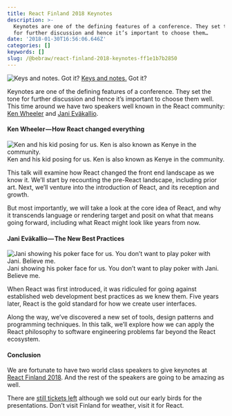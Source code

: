 ```yaml
---
title: React Finland 2018 Keynotes
description: >-
  Keynotes are one of the defining features of a conference. They set the tone
  for further discussion and hence it’s important to choose them…
date: '2018-01-30T16:56:06.646Z'
categories: []
keywords: []
slug: /@bebraw/react-finland-2018-keynotes-ff1e1b7b2850
---
```


![[Keys and notes.](https://pixabay.com/en/piano-music-score-music-sheet-1655558/) Got it?](img/1__aRNaqTGMuiO3jJ4C__ni3hg.jpeg)
[Keys and notes.](https://pixabay.com/en/piano-music-score-music-sheet-1655558/) Got it?

Keynotes are one of the defining features of a conference. They set the tone for further discussion and hence it’s important to choose them well. This time around we have two speakers well known in the React community: [Ken Wheeler](https://twitter.com/ken_wheeler) and [Jani Eväkallio](https://twitter.com/jevakallio).

#### Ken Wheeler — How React changed everything

![Ken and his kid posing for us. Ken is also known as Kenye in the community.](img/0__Y4UPv2ALNKFdlvy2.jpg)
Ken and his kid posing for us. Ken is also known as Kenye in the community.

This talk will examine how React changed the front end landscape as we know it. We’ll start by recounting the pre-React landscape, including prior art. Next, we’ll venture into the introduction of React, and its reception and growth.

But most importantly, we will take a look at the core idea of React, and why it transcends language or rendering target and posit on what that means going forward, including what React might look like years from now.

#### Jani Eväkallio — The New Best Practices

![Jani showing his poker face for us. You don’t want to play poker with Jani. Believe me.](img/0__gu03jXqzYBgzz4Ei.jpg)
Jani showing his poker face for us. You don’t want to play poker with Jani. Believe me.

When React was first introduced, it was ridiculed for going against established web development best practices as we knew them. Five years later, React is the gold standard for how we create user interfaces.

Along the way, we’ve discovered a new set of tools, design patterns and programming techniques. In this talk, we’ll explore how we can apply the React philosophy to software engineering problems far beyond the React ecosystem.

#### Conclusion

We are fortunate to have two world class speakers to give keynotes at [React Finland 2018](https://react-finland.fi/). And the rest of the speakers are going to be amazing as well.

There are [still tickets left](https://react-finland.fi/#tickets) although we sold out our early birds for the presentations. Don’t visit Finland for weather, visit it for React.